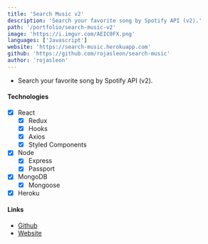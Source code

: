 ```yaml
---
title: 'Search Music v2'
description: 'Search your favorite song by Spotify API (v2).'
path: '/portfolio/search-music-v2'
image: 'https://i.imgur.com/AEIC0FX.png'
languages: ['Javascript']
website: 'https://search-music.herokuapp.com'
github: 'https://github.com/rojasleon/search-music'
author: 'rojasleon'
---
```


- Search your favorite song by Spotify API (v2).

#### Technologies

- [x] React
  - [x] Redux
  - [x] Hooks
  - [x] Axios
  - [x] Styled Components
- [x] Node
  - [x] Express
  - [x] Passport
- [x] MongoDB
  - [x] Mongoose
- [x] Heroku

#### Links

- [Github](https://github.com/rojasleon/search-music 'Github')
- [Website](https://search-music.herokuapp.com 'Search Music')
